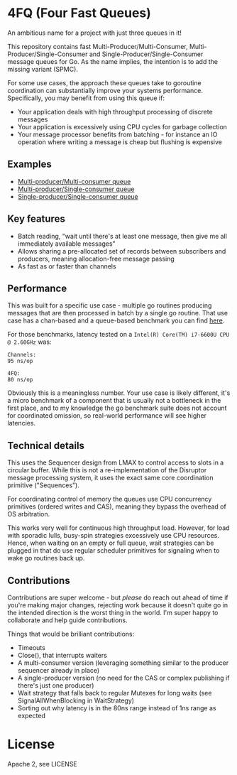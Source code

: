 # 4FQ (Four Fast Queues)

An ambitious name for a project with just three queues in it!

This repository contains fast Multi-Producer/Multi-Consumer, Multi-Producer/Single-Consumer 
and Single-Producer/Single-Consumer message queues for Go.
As the name implies, the intention is to add the missing variant (SPMC).

For some use cases, the approach these queues take to goroutine coordination can substantially improve your systems performance.
Specifically, you may benefit from using this queue if:

- Your application deals with high throughput processing of discrete messages
- Your application is excessively using CPU cycles for garbage collection
- Your message processor benefits from batching - for instance an IO operation where writing a message is cheap but flushing is expensive

## Examples

- [Multi-producer/Multi-consumer queue](pkg/queue/example_test.go#L8)
- [Multi-producer/Single-consumer queue](pkg/queue/example_test.go#L41)
- [Single-producer/Single-consumer queue](pkg/queue/example_test.go#L67)

## Key features

- Batch reading, "wait until there's at least one message, then give me all immediately available messages"
- Allows sharing a pre-allocated set of records between subscribers and producers,
  meaning allocation-free message passing
- As fast as or faster than channels

## Performance

This was built for a specific use case - multiple go routines producing messages that 
are then processed in batch by a single go routine. That use case has a chan-based and
a queue-based benchmark you can find [here](pkg/queue/mpsc_test.go#L86).

For those benchmarks, latency tested on a `Intel(R) Core(TM) i7-6600U CPU @ 2.60GHz` was:

    Channels:
    95 ns/op
    
    4FQ:
    80 ns/op

Obviously this is a meaningless number. Your use case is likely different, it's a micro benchmark 
of a component that is usually not a bottleneck in the first place, and to my knowledge the go 
benchmark suite does not account for coordinated omission, so real-world performance will see 
higher latencies. 

## Technical details

This uses the Sequencer design from LMAX to control access to slots in a circular buffer.
While this is not a re-implementation of the Disruptor message processing system, it uses the exact 
same core coordination primitive ("Sequences").

For coordinating control of memory the queues use CPU concurrency primitives (ordered writes and CAS),
meaning they bypass the overhead of OS arbitration. 

This works very well for continuous high throughput load.
However, for load with sporadic lulls, busy-spin strategies excessively use CPU resources. 
Hence, when waiting on an empty or full queue, wait strategies can be plugged in that do use
regular scheduler primitives for signaling when to wake go routines back up.

## Contributions

Contributions are super welcome - but *please* do reach out ahead of time if you're making major changes,
rejecting work because it doesn't quite go in the intended direction is the worst thing in the world. 
I'm super happy to collaborate and help guide contributions.

Things that would be brilliant contributions:

- Timeouts
- Close(), that interrupts waiters
- A multi-consumer version (leveraging something similar to the producer sequencer already in place)
- A single-producer version (no need for the CAS or complex publishing if there's just one producer)
- Wait strategy that falls back to regular Mutexes for long waits (see SignalAllWhenBlocking in WaitStrategy)
- Sorting out why latency is in the 80ns range instead of 1ns range as expected

# License

Apache 2, see LICENSE